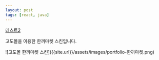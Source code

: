 ```yaml
---
layout: post
tags: [react, java]
---
```


<div class="text-area">
    <a href="http://sampleimarketing234.godomall.com/" target="_blank">테스트2</a>
    <p class="info">
        고도몰을 이용한 한끼마켓 스킨입니다.
    </p>
</div>
![고도몰 한끼마켓 스킨]({{site.url}}/assets/images/portfolio-한끼마켓.png)